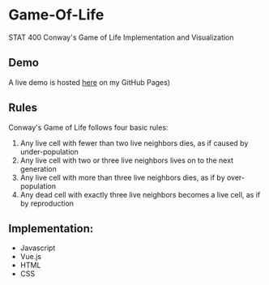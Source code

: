# Game-Of-Life
STAT 400 Conway's Game of Life Implementation and Visualization

## Demo
A live demo is hosted [here](https://nels4929.github.io/Game-Of-Life/) on my GitHub Pages)

## Rules
Conway's Game of Life follows four basic rules:

1. Any live cell with fewer than two live neighbors dies, as if caused by under-population
2. Any live cell with two or three live neighbors lives on to the next generation
3. Any live cell with more than three live neighbors dies, as if by over-population
4. Any dead cell with exactly three live neighbors becomes a live cell, as if by reproduction

## Implementation:
* Javascript
* Vue.js
* HTML
* CSS

